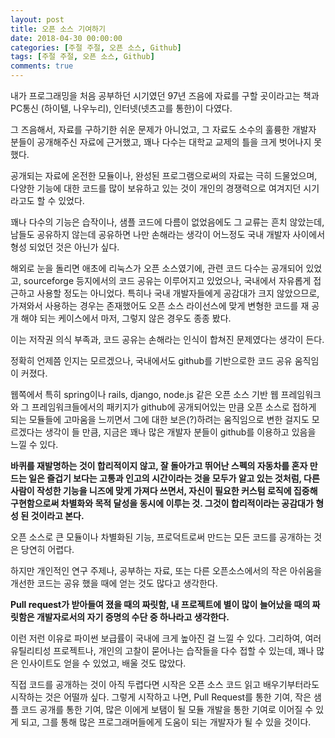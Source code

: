 ```yaml
---
layout: post
title: 오픈 소스 기여하기
date: 2018-04-30 00:00:00
categories: [주절 주절, 오픈 소스, Github]
tags: [주절 주절, 오픈 소스, Github]
comments: true
---
```


내가 프로그래밍을 처음 공부하던 시기였던 97년 즈음에 자료를 구할 곳이라고는 책과 PC통신 (하이텔, 나우누리), 인터넷(넷츠고를 통한)이 다였다.

그 즈음해서, 자료를 구하기한 쉬운 문제가 아니었고, 그 자료도 소수의 훌륭한 개발자 분들이 공개해주신 자료에 근거했고, 꽤나 다수는 대학교 교제의 틀을 크게 벗어나지 못했다.

공개되는 자료에 온전한 모듈이나, 완성된 프로그램으로써의 자료는 극히 드물었으며, 다양한 기능에 대한 코드를 많이 보유하고 있는 것이 개인의 경쟁력으로 여겨지던 시기라고도 할 수 있었다.

꽤나 다수의 기능은 습작이나, 샘플 코드에 다름이 없었음에도 그 교류는 흔치 않았는데, 남들도 공유하지 않는데 공유하면 나만 손해라는 생각이 어느정도 국내 개발자 사이에서 형성 되었던 것은 아닌가 싶다.

해외로 눈을 돌리면 애초에 리눅스가 오픈 소스였기에, 관련 코드 다수는 공개되어 있었고, sourceforge 등지에서의 코드 공유는 이루어지고 있었으나, 국내에서 자유롭게 접근하고 사용할 정도는 아니었다. 특히나 국내 개발자들에게 공감대가 크지 않았으므로, 가져와서 사용하는 경우는 존재했어도 오픈 소스 라이선스에 맞게 변형한 코드를 재 공개 해야 되는 케이스에서 마저, 그렇지 않은 경우도 종종 봤다.

이는 저작권 의식 부족과, 코드 공유는 손해라는 인식이 합쳐진 문제였다는 생각이 든다.

정확히 언제쯤 인지는 모르겠으나, 국내에서도 github를 기반으로한 코드 공유 움직임이 커졌다.

웹쪽에서 특히 spring이나 rails, django, node.js 같은 오픈 소스 기반 웹 프레임워크와 그 프레임워크들에서의 패키지가 github에 공개되어있는 만큼 오픈 소스로 접하게 되는 모듈들에 고마움을 느끼면서 그에 대한 보은(?)하려는 움직임으로 변한 걸지도 모르겠다는 생각이 들 만큼, 지금은 꽤나 많은 개발자 분들이 github를 이용하고 있음을 느낄 수 있다.

**바퀴를 재발명하는 것이 합리적이지 않고, 잘 돌아가고 뛰어난 스펙의 자동차를 혼자 만드는 일은 즐겁기 보다는 고통과 인고의 시간이라는 것을 모두가 알고 있는 것처럼, 다른 사람이 작성한 기능을 니즈에 맞게 가져다 쓰면서, 자신이 필요한 커스텀 로직에 집중해 구현함으로써 차별화와 목적 달성을 동시에 이루는 것. 그것이 합리적이라는 공감대가 형성 된 것이라고 본다.**

오픈 소스로 큰 모듈이나 차별화된 기능, 프로덕트로써 만드는 모든 코드를 공개하는 것은 당연히 어렵다.

하지만 개인적인 연구 주제나, 공부하는 자료, 또는 다른 오픈소스에서의 작은 아쉬움을 개선한 코드는 공유 했을 때에 얻는 것도 많다고 생각한다.

**Pull request가 받아들여 졌을 때의 짜릿함, 내 프로젝트에 별이 많이 늘어났을 때의 짜릿함은 개발자로서의 자기 증명의 수단 중 하나라고 생각한다.**

이런 저런 이유로 파이썬 보급률이 국내에 크게 높아진 걸 느낄 수 있다.
그리하여, 여러 유틸리티성 프로젝트나, 개인의 고찰이 묻어나는 습작들을 다수 접할 수 있는데, 꽤나 많은 인사이트도 얻을 수 있었고, 배울 것도 많았다.

직접 코드를 공개하는 것이 아직 두렵다면 시작은 오픈 소스 코드 읽고 배우기부터라도 시작하는 것은 어떨까 싶다.
그렇게 시작하고 나면, Pull Request를 통한 기여, 작은 샘플 코드 공개를 통한 기여, 많은 이에게 보탬이 될 모듈 개발을 통한 기여로 이어질 수 있게 되고, 그를 통해 많은 프로그래머들에게 도움이 되는 개발자가 될 수 있을 것이다.